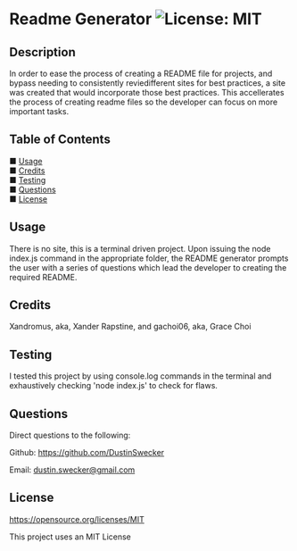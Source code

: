 # Readme Generator  ![License: MIT](https://img.shields.io/badge/License-MIT-yellow.svg)
    
## Description

In order to ease the process of creating a README file for projects, and bypass needing to consistently reviedifferent sites for best practices, a site was created that would incorporate those best practices. This accellerates the process of creating readme files so the developer can focus on more important tasks.
  
## Table of Contents 

■ [Usage](#usage) <br/> ■ [Credits](#credits) <br/> ■ [Testing](#testing) <br/> ■ [Questions](#questions) <br/> ■ [License](#license) <br/>





## Usage 

There is no site, this is a terminal driven project. Upon issuing the node index.js command in the appropriate folder, the README generator prompts the user with a series of questions which lead the developer to creating the required README.

## Credits 

Xandromus, aka, Xander Rapstine, and gachoi06, aka, Grace Choi

 

>

## Testing 

I tested this project by using console.log commands in the terminal and exhaustively checking 'node index.js' to check for flaws.

## Questions 

Direct questions to the following:

Github: https://github.com/DustinSwecker

Email: dustin.swecker@gmail.com
  
## License

https://opensource.org/licenses/MIT

This project uses an MIT License

